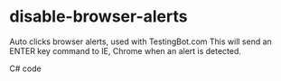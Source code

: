 disable-browser-alerts
======================

Auto clicks browser alerts, used with TestingBot.com
This will send an ENTER key command to IE, Chrome when an alert is detected.

C# code